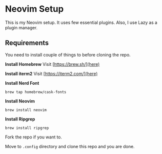 # Neovim Setup

This is my Neovim setup. It uses few essential plugins. Also, I use Lazy as a plugin manager.

## Requirements

You need to install couple of things to before cloning the repo.

**Install Homebrew**
Visit [https://brew.sh/](here)

**Install iterm2**
Visit [https://iterm2.com/](here)

**Install Nerd Font**

```
brew tap homebrew/cask-fonts
```

**Install Neovim**

```
brew install neovim
```

**Install Ripgrep**

```
brew install ripgrep
```

Fork the repo if you want to.

Move to `.config` directory and clone this repo and you are done.
